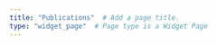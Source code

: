 ```yaml
---
title: "Publications"  # Add a page title.
type: "widget_page"  # Page type is a Widget Page
---
```


